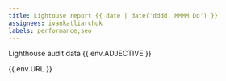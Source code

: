 ```yaml
---
title: Lightouse report {{ date | date('dddd, MMMM Do') }}
assignees: ivankatliarchuk
labels: performance,seo
---
```


Lighthouse audit data {{ env.ADJECTIVE }}

{{ env.URL }}
